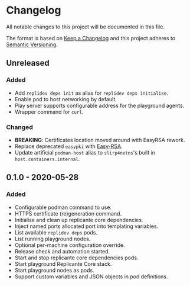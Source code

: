 # Changelog
All notable changes to this project will be documented in this file.

The format is based on [Keep a Changelog](http://keepachangelog.com/en/1.0.0/)
and this project adheres to [Semantic Versioning](http://semver.org/spec/v2.0.0.html).

## Unreleased
### Added
- Add `replidev deps init` as alias for `replidev deps initialise`.
- Enable pod to host networking by default.
- Play server supports configurable address for the playground agents.
- Wrapper command for `curl`.

### Changed
- **BREAKING**: Certificates location moved around with EasyRSA rework.
- Replace deprecated `easypki` with [Easy-RSA](https://easy-rsa.readthedocs.io/en/latest/).
- Update artificial `podman-host` alias to `slirp4netns`'s built in `host.containers.internal`.

## 0.1.0 - 2020-05-28
### Added
- Configurable podman command to use.
- HTTPS certificate (re)generation command.
- Initialise and clean up replicante core dependencies.
- Inject named ports allocated port into templating variables.
- List available `replidev deps` pods.
- List running playground nodes.
- Optional per-machine configuration override.
- Release check and automation started.
- Start and stop replicante core dependencies pods.
- Start playground Replicante Core stack.
- Start playground nodes as pods.
- Support custom variables and JSON objects in pod definitions.
